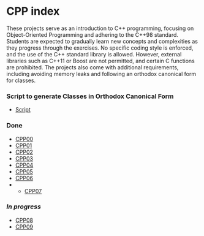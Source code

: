 # CPP index


These projects serve as an introduction to C++ programming, focusing on Object-Oriented Programming and adhering to the C++98 standard. Students are expected to gradually learn new concepts and complexities as they progress through the exercises. No specific coding style is enforced, and the use of the C++ standard library is allowed. However, external libraries such as C++11 or Boost are not permitted, and certain C functions are prohibited. The projects also come with additional requirements, including avoiding memory leaks and following an orthodox canonical form for classes.

### Script to generate Classes in Orthodox Canonical Form
- [Script](https://github.com/laugarci/CPPScript)

### Done

- [CPP00](https://github.com/laugarci/CPP00)
- [CPP01](https://github.com/laugarci/CPP01)
- [CPP02](https://github.com/laugarci/CPP02)
- [CPP03](https://github.com/laugarci/CPP03)
- [CPP04](https://github.com/laugarci/CPP04)
- [CPP05](https://github.com/laugarci/CPP05)
- [CPP06](https://github.com/laugarci/CPP06)
- - [CPP07](https://github.com/laugarci/CPP07)

### <i>In progress</i>
- [CPP08](https://github.com/laugarci/CPP08)
- [CPP09](https://github.com/laugarci/CPP09)
